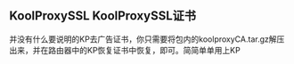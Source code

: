 ## KoolProxySSL KoolProxySSL证书


并没有什么要说明的KP去广告证书，你只需要将包内的koolproxyCA.tar.gz解压出来，并在路由器中的KP恢复证书中恢复，即可。简简单单用上KP
